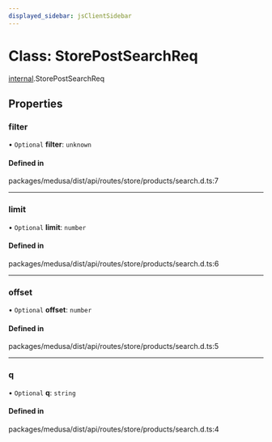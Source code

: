 ```yaml
---
displayed_sidebar: jsClientSidebar
---
```


# Class: StorePostSearchReq

[internal](../modules/internal.md).StorePostSearchReq

## Properties

### filter

• `Optional` **filter**: `unknown`

#### Defined in

packages/medusa/dist/api/routes/store/products/search.d.ts:7

___

### limit

• `Optional` **limit**: `number`

#### Defined in

packages/medusa/dist/api/routes/store/products/search.d.ts:6

___

### offset

• `Optional` **offset**: `number`

#### Defined in

packages/medusa/dist/api/routes/store/products/search.d.ts:5

___

### q

• `Optional` **q**: `string`

#### Defined in

packages/medusa/dist/api/routes/store/products/search.d.ts:4
